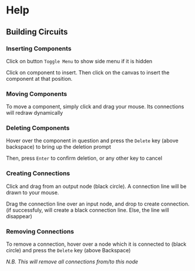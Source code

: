 # Help

## Building Circuits

### Inserting Components

Click on button `Toggle Menu` to show side menu if it is hidden

Click on component to insert. Then click on the canvas to insert the component at that position.

### Moving Components

To move a component, simply click and drag your mouse. Its connections will redraw dynamically

### Deleting Components

Hover over the component in question and press the `Delete` key (above backspace) to bring up the deletion prompt

Then, press `Enter` to confirm deletion, or any other key to cancel

### Creating Connections

Click and drag from an output node (black circle). A connection line will be drawn to your mouse.

Drag the connection line over an input node, and drop to create connection. (if successfuly, will create a black connection line. Else, the line will disappear)

### Removing Connections

To remove a connection, hover over a node which it is connected to (black circle) and press the `Delete` key (above Backspace)

*N.B. This will remove all connections from/to this node*

